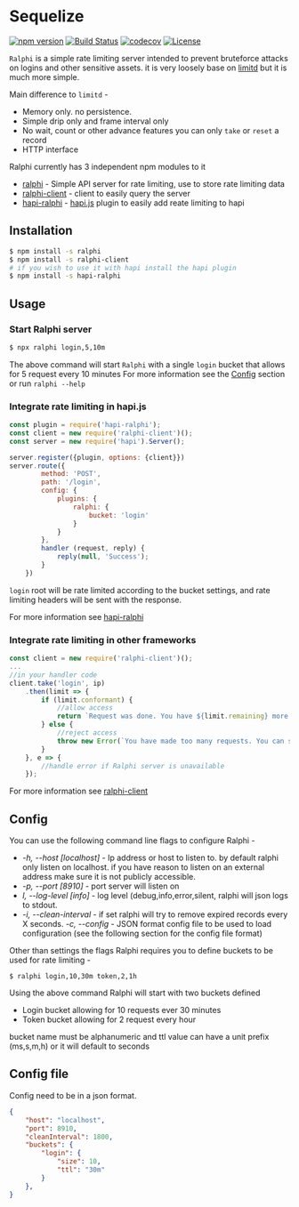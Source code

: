 # Sequelize

[![npm version](https://img.shields.io/npm/v/ralphi.svg)](https://www.npmjs.com/package/ralphi)
[![Build Status](https://travis-ci.org/yonjah/ralphi.svg?branch=master)](https://travis-ci.org/yonjah/ralphi)
[![codecov](https://codecov.io/gh/yonjah/ralphi/branch/master/graph/badge.svg)](https://codecov.io/gh/yonjah/ralphi)
[![License](https://img.shields.io/npm/l/ralphi.svg?maxAge=2592000?style=plastic)](https://github.com/yonjah/ralphi/blob/master/LICENSE)

`Ralphi` is a simple rate limiting server intended to prevent bruteforce attacks on logins and other sensitive assets. it is very loosely base on [limitd](https://github.com/limitd/limitd) but it is much more simple.

Main difference to `limitd` -
- Memory only. no persistence.
- Simple drip only and frame interval only
- No wait, count or other advance features you can only `take` or `reset` a record
- HTTP interface

Ralphi currently has 3 independent npm modules to it 
- [ralphi](https://github.com/yonjah/ralphi/blob/master/server/README.md) - Simple API server for rate limiting, use to store rate limiting data
- [ralphi-client](https://github.com/yonjah/ralphi/blob/master/client/README.md) - client to easily query the server
- [hapi-ralphi](https://github.com/yonjah/ralphi/blob/master/hapi-plugin/README.md) - [hapi.js](https://github.com/hapi/hapi) plugin to easily add reate limiting to hapi 

## Installation

```bash
$ npm install -s ralphi
$ npm install -s ralphi-client
# if you wish to use it with hapi install the hapi plugin
$ npm install -s hapi-ralphi
```

## Usage 

### Start Ralphi server
```bash
$ npx ralphi login,5,10m
```

The above command will start `Ralphi` with a single `login` bucket that allows for 5 request every 10 minutes
For more information see the [Config](#config) section or run `ralphi --help`

### Integrate rate limiting in hapi.js
```js
const plugin = require('hapi-ralphi');
const client = new require('ralphi-client')();
const server = new require('hapi').Server();

server.register({plugin, options: {client}})
server.route({
        method: 'POST',
        path: '/login',
        config: {
            plugins: {
                ralphi: {
                    bucket: 'login'
                }
            }
        },
        handler (request, reply) {
            reply(null, 'Success');
        }
    })
```

`login` root will be rate limited according to the bucket settings, and rate limiting headers will be sent with the response.

For more information see [hapi-ralphi](https://github.com/yonjah/ralphi/blob/master/hapi-plugin/README.md) 

### Integrate rate limiting in other frameworks
```js
const client = new require('ralphi-client')();
...
//in your handler code
client.take('login', ip)
    .then(limit => {
        if (limit.conformant) {
            //allow access
            return `Request was done. You have ${limit.remaining} more requests until ${new Date(limit.ttl * 1000)}`
        } else {
            //reject access
            throw new Error(`You have made too many requests. You can send ${limit.size} requests after ${new Date(limit.ttl * 1000)}`)
        }
    }, e => {
        //handle error if Ralphi server is unavailable 
    });
```

For more information see [ralphi-client](https://github.com/yonjah/ralphi/blob/master/client/README.md) 


## Config

You can use the following command line flags to configure Ralphi -
- _-h, --host <ip> [localhost]_ - Ip address or host to listen to. by default ralphi only listen on localhost. if you have reason to listen on an external address make sure it is not publicly accessible.
- _-p, --port <n> [8910]_  - port server will listen on
- _l, --log-level <level> [info]_ - log level (debug,info,error,silent, ralphi will json logs to stdout.
- _-i, --clean-interval <n>_ - if set ralphi will try to remove expired records every X seconds.
_-c, --config <file>_ - JSON format config file to be used to load configuration (see the following section for the config file format)

Other than settings the flags Ralphi requires you to define buckets to be used for rate limiting -
```shell
$ ralphi login,10,30m token,2,1h
```
Using the above command Ralphi will start with two buckets defined
- Login bucket allowing for 10 requests ever 30 minutes
- Token bucket allowing for 2 request every hour

bucket name must be alphanumeric and ttl value can have a unit prefix (ms,s,m,h) or it will default to seconds

## Config file               
Config need to be in a json format.
```json
{
    "host": "localhost",
    "port": 8910,
    "cleanInterval": 1800,
    "buckets": {
        "login": {
            "size": 10,
            "ttl": "30m"
        }
    },
}
```

